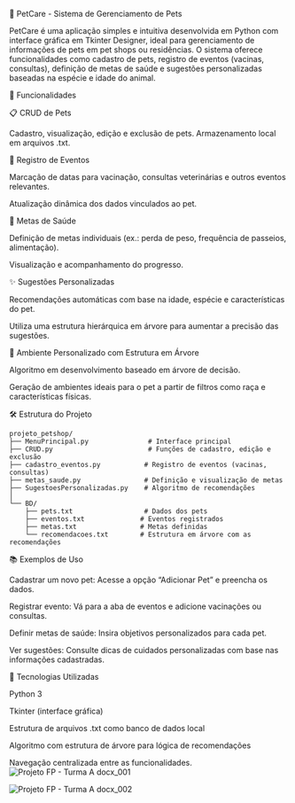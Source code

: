 🐾 PetCare - Sistema de Gerenciamento de Pets

PetCare é uma aplicação simples e intuitiva desenvolvida em Python com interface gráfica em Tkinter Designer, ideal para gerenciamento de informações de pets em pet shops ou residências. O sistema oferece funcionalidades como cadastro de pets, registro de eventos (vacinas, consultas), definição de metas de saúde e sugestões personalizadas baseadas na espécie e idade do animal.

🚀 Funcionalidades


📋 CRUD de Pets

Cadastro, visualização, edição e exclusão de pets.
Armazenamento local em arquivos .txt.

📅 Registro de Eventos

Marcação de datas para vacinação, consultas veterinárias e outros eventos relevantes.

Atualização dinâmica dos dados vinculados ao pet.


🎯 Metas de Saúde

Definição de metas individuais (ex.: perda de peso, frequência de passeios, alimentação).

Visualização e acompanhamento do progresso.


✨ Sugestões Personalizadas

Recomendações automáticas com base na idade, espécie e características do pet.

Utiliza uma estrutura hierárquica em árvore para aumentar a precisão das sugestões.


🧠 Ambiente Personalizado com Estrutura em Árvore


Algoritmo em desenvolvimento baseado em árvore de decisão.

Geração de ambientes ideais para o pet a partir de filtros como raça e características físicas.



🛠 Estrutura do Projeto

```text
projeto_petshop/
├── MenuPrincipal.py               # Interface principal
├── CRUD.py                        # Funções de cadastro, edição e exclusão
├── cadastro_eventos.py           # Registro de eventos (vacinas, consultas)
├── metas_saude.py                # Definição e visualização de metas
├── SugestoesPersonalizadas.py    # Algoritmo de recomendações
│
└── BD/
    ├── pets.txt                  # Dados dos pets
    ├── eventos.txt              # Eventos registrados
    ├── metas.txt                # Metas definidas
    └── recomendacoes.txt        # Estrutura em árvore com as recomendações
```




📚 Exemplos de Uso


Cadastrar um novo pet: Acesse a opção “Adicionar Pet” e preencha os dados.

Registrar evento: Vá para a aba de eventos e adicione vacinações ou consultas.

Definir metas de saúde: Insira objetivos personalizados para cada pet.

Ver sugestões: Consulte dicas de cuidados personalizadas com base nas informações cadastradas.


🧩 Tecnologias Utilizadas

Python 3

Tkinter (interface gráfica)

Estrutura de arquivos .txt como banco de dados local

Algoritmo com estrutura de árvore para lógica de recomendações

Navegação centralizada entre as funcionalidades.
![Projeto FP - Turma A docx_001](https://github.com/user-attachments/assets/3fb4372b-93ab-4a15-8b0c-6215c3bdc40a)

![Projeto FP - Turma A docx_002](https://github.com/user-attachments/assets/ac8a1f22-77b9-43d8-b7df-fb71f8471dc7)
